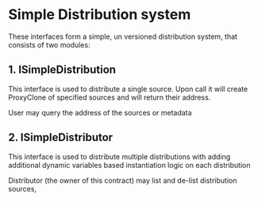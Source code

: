 # Simple Distribution system


These interfaces form a simple, un versioned distribution system, that consists of two modules:

## 1. ISimpleDistribution

This interface is used to distribute a single source. Upon call it will create ProxyClone of specified sources and will return their address.

User may query the address of the sources or metadata

## 2. ISimpleDistributor

This interface is used to distribute multiple distributions with adding additional dynamic variables based instantiation logic on each distribution

Distributor (the owner of this contract) may list and de-list distribution sources, 
